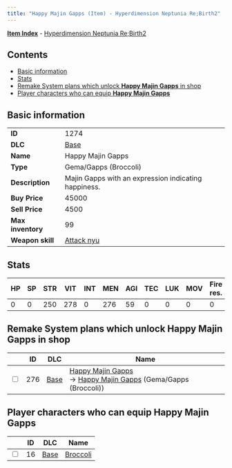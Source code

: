 ```yaml
---
title: "Happy Majin Gapps (Item) - Hyperdimension Neptunia Re;Birth2"
---
```


[**Item Index**](/neptunia/rb2/item/index.html) - [Hyperdimension Neptunia Re;Birth2](/neptunia/rb2)

## Contents

- [Basic information](#basic-information)
- [Stats](#stats)
- [Remake System plans which unlock **Happy Majin Gapps** in shop](#remake-system-plans-which-unlock-happy-majin-gapps-in-shop)
- [Player characters who can equip **Happy Majin Gapps**](#player-characters-who-can-equip-happy-majin-gapps)

## Basic information

|   |   |
| -- | -- |
| **ID** | 1274 |
| **DLC** | [Base](/neptunia/rb2/dlc/0-base.html) |
| **Name** | Happy Majin Gapps |
| **Type** | Gema/Gapps (Broccoli) |
| **Description** | Majin Gapps with an expression indicating happiness. |
| **Buy Price** | 45000 |
| **Sell Price** | 4500 |
| **Max inventory** | 99 |
| **Weapon skill** | [Attack nyu](/neptunia/rb2/skill/0-1801-attack-nyu.html) |

## Stats

| HP | SP | STR | VIT | INT | MEN | AGI | TEC | LUK | MOV | Fire res. | Ice res. | Wind res. | Lightning res. |
| -- | -- | --- | --- | --- | --- | --- | --- | --- | --- | --------- | -------- | --------- | -------------- |
| 0 | 0 | 250 | 278 | 0 | 276 | 59 | 0 | 0 | 0 | 0 | 0 | 0 | 0 |

## Remake System plans which unlock **Happy Majin Gapps** in shop

|    | ID | DLC | Name |
| -- | -- | --- | ---- |
| <input type="checkbox" id="rb2-remake-0-276" class="trackbox" /> | 276 | [Base](/neptunia/rb2/dlc/0-base.html) | [Happy Majin Gapps](/neptunia/rb2/remake/0-276-happy-majin-gapps.html)<br />→ [Happy Majin Gapps](/neptunia/rb2/item/0-1274-happy-majin-gapps.html) (Gema/Gapps (Broccoli)) |

## Player characters who can equip **Happy Majin Gapps**

|    | ID | DLC | Name |
| -- | -- | --- | ---- |
| <input type="checkbox" id="rb2-player-0-16" class="trackbox" /> | 16 | [Base](/neptunia/rb2/dlc/0-base.html) | [Broccoli](/neptunia/rb2/player/0-16-broccoli.html) |
